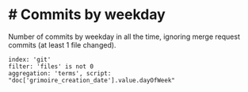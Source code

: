 # \# Commits by weekday

Number of commits by weekday in all the time, ignoring merge request commits (at least 1 file changed).

```
index: 'git'
filter: 'files' is not 0
aggregation: 'terms', script: "doc['grimoire_creation_date'].value.dayOfWeek"
```

